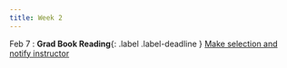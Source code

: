 ```yaml
---
title: Week 2
---
```


Feb 7
: **Grad Book Reading**{: .label .label-deadline } [Make selection and notify instructor](../gradproject)   


